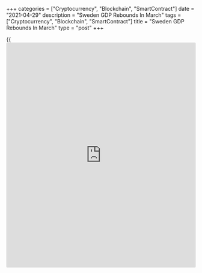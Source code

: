 +++
categories = ["Cryptocurrency", "Blockchain", "SmartContract"]
date = "2021-04-29"
description = "Sweden GDP Rebounds In March"
tags = ["Cryptocurrency", "Blockchain", "SmartContract"]
title = "Sweden GDP Rebounds In March"
type = "post"
+++

{{<iframe id="large-banner" src="https://www.bounty.group/#slide=19.0" width="100%" height="600" scrolling="no" style="border: 0px solid rgb(216, 221, 230); border-radius: 3px;">}}

Sweden's [economy][1] logged a robust growth in March, data from
Statistics Sweden showed on Thursday.

Gross domestic product grew 2.1 percent on month in March, much faster
than the 0.2 percent rise seen in February. This was the fastest growth
since July 2020, when it was up 3.5 percent.

On a yearly basis, GDP grew 3.5 percent in March, in contrast to
February's 1.1 percent fall.

For the first quarter as a whole, GDP grew by 1.1 percent sequentially,
well above the economists' forecast of 0.5 percent.

GDP was almost unchanged from the same period last year. Economists had
forecast an annual fall of 1.3 percent for the first three months of the
year.

"One year after the outbreak of the pandemic in Sweden, GDP is now
almost back at the same level as before the downturn last spring,"
Melker Loberg, an economist at Statistics Sweden said.

Data confirms that the Swedish economy came roaring out of the blocks at
the start of the year, David Oxley, an economist at Capital Economics,
said.

The resilience of the economy does not change the assessment that
interest rate hikes are years away, the economist noted. However, there
is a rising chance that the Riksbank will allow its balance sheet to
contract from 2023.

Another report from the statistical office showed that lending to non-
financial corporations grew at the slowest pace since 2014. Lending to
non-financial corporations was up only 0.5 percent, partly due to the
sharp increase at the beginning of the pandemic a year ago.

Meanwhile, the growth rate for lending to households was 5.7 percent.
Mortgages, which accounted for 82 percent of total lending to
households, had an annual growth rate of 5.9 percent, data revealed.

For comments and feedback [contact](https://www.playgroundfx.com/contact/): editorial@rtt[news](https://www.letsplayfx.com/blog/forex-news-website/).com

[Economic News][1]

 **What parts of the world are seeing the best (and worst) economic
performances lately? Click[here][2] to check out our [Econ Scorecard][2]
and find out! See up-to-the-moment [ranking](https://www.playgroundfx.com/blog/crypto-exchange-ranking/)s for the best and worst
performers in [GDP][3], [unemployment rate][4], [inflation][5] and much
more.**

   1. www.rtt[news](https://www.letsplayfx.com/blog/forex-news-website/).com/Content/EconomicNews.aspx
   2. www.rtt[news](https://www.letsplayfx.com/blog/forex-news-website/).com/economic-scorecard/world-rank/unemployment-rate/highest-performance.aspx
   3. www.rtt[news](https://www.letsplayfx.com/blog/forex-news-website/).com/economic-scorecard/world-rank/GDP/highest-performance.aspx
   4. www.rtt[news](https://www.letsplayfx.com/blog/forex-news-website/).com/economic-scorecard/world-rank/unemployment-rate/lowest-performance.aspx
   5. www.rtt[news](https://www.letsplayfx.com/blog/forex-news-website/).com/economic-scorecard/world-rank/CPI/highest-performance.aspx